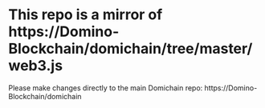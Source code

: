 # This repo is a mirror of https://Domino-Blockchain/domichain/tree/master/web3.js

Please make changes directly to the main Domichain repo: https://Domino-Blockchain/domichain
